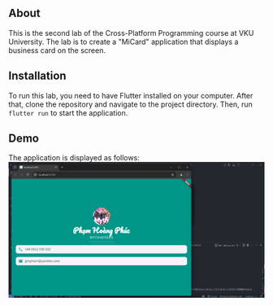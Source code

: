 ## About

This is the second lab of the Cross-Platform Programming course at VKU University. The lab is to create a "MiCard" application that displays a business card on the screen.

## Installation

To run this lab, you need to have Flutter installed on your computer. After that, clone the repository and navigate to the project directory. Then, run `flutter run` to start the application.

## Demo

The application is displayed as follows:
![Lab 2](/demo/lab2.png)
